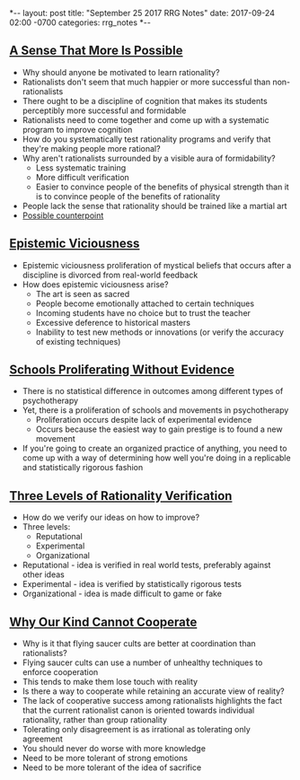 *--
layout: post
title: "September 25 2017 RRG Notes"
date: 2017-09-24 02:00 -0700
categories: rrg_notes
*--

## [A Sense That More Is Possible](http://lesswrong.com/lw/2c/a_sense_that_more_is_possible/)
* Why should anyone be motivated to learn rationality?
* Rationalists don't seem that much happier or more successful than non-rationalists
* There ought to be a discipline of cognition that makes its students perceptibly more successful and formidable
* Rationalists need to come together and come up with a systematic program to improve cognition
* How do you systematically test rationality programs and verify that they're making people more rational?
* Why aren't rationalists surrounded by a visible aura of formidability?
  * Less systematic training
  * More difficult verification
  * Easier to convince people of the benefits of physical strength than it is to convince people of the benefits of rationality
* People lack the sense that rationality should be trained like a martial art
* [Possible counterpoint](https://palegreendot.net/rrg_notes/2017/07/16/rrg-reading-notes.html#critical-thinkingttpwwwaftorgsitesdefaultfilesperiodicalscritthinkingpdf)

## [Epistemic Viciousness](http://lesswrong.com/lw/2i/epistemic_viciousness/)
* Epistemic viciousness proliferation of mystical beliefs that occurs after a discipline is divorced from real-world feedback
* How does epistemic viciousness arise?
  * The art is seen as sacred
  * People become emotionally attached to certain techniques
  * Incoming students have no choice but to trust the teacher
  * Excessive deference to historical masters
  * Inability to test new methods or innovations (or verify the accuracy of existing techniques)

## [Schools Proliferating Without Evidence](http://lesswrong.com/lw/2j/schools_proliferating_without_evidence/)
* There is no statistical difference in outcomes among different types of psychotherapy
* Yet, there is a proliferation of schools and movements in psychotherapy
  * Proliferation occurs despite lack of experimental evidence
  * Occurs because the easiest way to gain prestige is to found a new movement
* If you're going to create an organized practice of anything, you need to come up with a way of determining how well you're doing in a replicable and statistically rigorous fashion

## [Three Levels of Rationality Verification](http://lesswrong.com/lw/2s/3_levels_of_rationality_verification/)
* How do we verify our ideas on how to improve?
* Three levels:
  * Reputational
  * Experimental
  * Organizational
* Reputational - idea is verified in real world tests, preferably against other ideas
* Experimental - idea is verified by statistically rigorous tests
* Organizational - idea is made difficult to game or fake

## [Why Our Kind Cannot Cooperate](http://lesswrong.com/lw/3h/why_our_kind_cant_cooperate/)
* Why is it that flying saucer cults are better at coordination than rationalists?
* Flying saucer cults can use a number of unhealthy techniques to enforce cooperation
* This tends to make them lose touch with reality
* Is there a way to cooperate while retaining an accurate view of reality?
* The lack of cooperative success among rationalists highlights the fact that the current rationalist canon is oriented towards individual rationality, rather than group rationality
* Tolerating only disagreement is as irrational as tolerating only agreement
* You should never do worse with more knowledge
* Need to be more tolerant of strong emotions
* Need to be more tolerant of the idea of sacrifice
